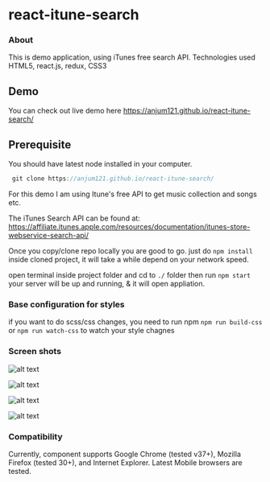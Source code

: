 # react-itune-search
### About

This is demo application, using iTunes free search API. Technologies used HTML5, react.js,  redux, CSS3

## Demo 

You can check out live demo here https://anjum121.github.io/react-itune-search/

## Prerequisite 

You should have latest node installed in your computer.

``` javascript 
 git clone https://anjum121.github.io/react-itune-search/
````


For this demo I am using Itune's free API to get music collection and songs etc.

The iTunes Search API can be found at:
https://affiliate.itunes.apple.com/resources/documentation/itunes-store-webservice-search-api/

 
Once you copy/clone repo locally you are good to go. just do ```npm install``` inside cloned project, it will take a while depend on your network speed.

open terminal inside project folder and cd to ```./``` folder then run ```npm start``` your server will be up and running, & it will open appliation. 


### Base configuration for styles

if you want to do scss/css changes, you need to run npm ```npm run build-css``` or ```npm run watch-css``` to watch your style chagnes 


### Screen shots

  
   ![alt text][one]
   
   [one]: screenshots/001.png "One"
   
   
     
   ![alt text][two]
   
   [two]: screenshots/002.png "Two"

   ![alt text][three]
   
   [three]: screenshots/003.png "Three"

   ![alt text][four]

   [four]: screenshots/004.png "Four"

  



 
### Compatibility
 
 Currently, component supports Google Chrome (tested v37+), Mozilla Firefox (tested 30+), and Internet Explorer. Latest Mobile browsers are tested.

